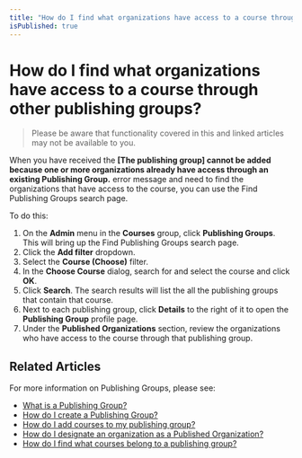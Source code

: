 ```yaml
---
title: "How do I find what organizations have access to a course through other publishing groups?"
isPublished: true
---
```


# How do I find what organizations have access to a course through other publishing groups?

> Please be aware that functionality covered in this and linked articles may not be available to you.

When you have received the **[The publishing group] cannot be added because one or more organizations already have access through an existing Publishing Group.** error message and need to find the organizations that have access to the course, you can use the Find Publishing Groups search page. 

To do this: 
1. On the **Admin** menu in the **Courses** group, click **Publishing Groups**. This will bring up the Find Publishing Groups search page. 
1. Click the **Add filter** dropdown.
1. Select the **Course (Choose)** filter. 
1. In the **Choose Course** dialog, search for and select the course and click **OK**.
1. Click **Search**. The search results will list the all the publishing groups that contain that course. 
1. Next to each publishing group, click **Details** to the right of it to open the **Publishing Group** profile page. 
1. Under the **Published Organizations** section, review the organizations who have access to the course through that publishing group.

## Related Articles

For more information on Publishing Groups, please see:

- [What is a Publishing Group?](what-is-publishing-group.md)
- [How do I create a Publishing Group?](create-publishing-group.md)
- [How do I add courses to my publishing group?](add-courses-to-publishing-group.md)
- [How do I designate an organization as a Published Organization?](add-published-orgs-to-publishing-group.md)
- [How do I find what courses belong to a publishing group?](pg-add-org-error-resolution.md)
